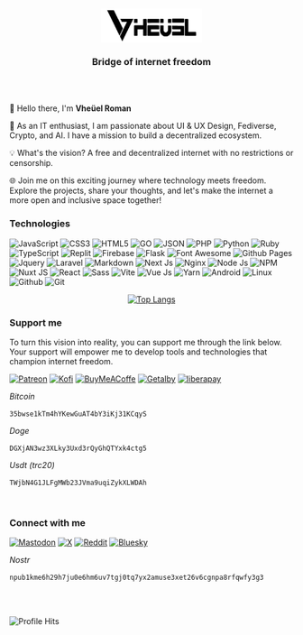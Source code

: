 <h3><center><picture>
  <source media="(prefers-color-scheme: dark)" srcset="https://github.com/vheuel/vheuel/raw/main/assets/images/wordmark.dark.png?raw=true">
  <source media="(prefers-color-scheme: light)" srcset="https://github.com/vheuel/vheuel/raw/main/assets/images/wordmark.light.png?raw=true">
  <img alt="Vheüel" src="https://github.com/vheuel/vheuel/raw/main/assets/images/wordmark.light.png?raw=true" height="60">
</picture>
<br><br>
Bridge of internet freedom
</center></h3>


<br><br>

👋 Hello there, I'm **Vheüel Roman**

🚀 As an IT enthusiast, I am passionate about UI & UX Design, Fediverse, Crypto, and AI. I have a mission to build a decentralized ecosystem.

💡 What's the vision? A free and decentralized internet with no restrictions or censorship.

🌐 Join me on this exciting journey where technology meets freedom. Explore the projects, share your thoughts, and let's make the internet a more open and inclusive space together!



### Technologies 

![JavaScript](https://img.shields.io/badge/JavaScript-323330?style=flat-square&logo=javascript&logoColor=F7DF1E) ![CSS3](https://img.shields.io/badge/CSS3-1572B6?style=flat-square&logo=css3&logoColor=white) ![HTML5](https://img.shields.io/badge/HTML5-E34F26?style=flat-square&logo=html5&logoColor=white) ![GO](https://img.shields.io/badge/Go-00ADD8?style=flat-square&logo=go&logoColor=white) ![JSON](https://img.shields.io/badge/json-5E5C5C?style=flat-square&logo=json&logoColor=white) ![PHP](https://img.shields.io/badge/PHP-777BB4?style=flat-square&logo=php&logoColor=white) ![Python](https://img.shields.io/badge/Python-FFD43B?style=flat-square&logo=python&logoColor=blue) ![Ruby](https://img.shields.io/badge/Ruby-CC342D?style=flat-square&logo=ruby&logoColor=white) ![TypeScript](https://img.shields.io/badge/TypeScript-007ACC?style=flat-square&logo=typescript&logoColor=white) ![Replit](https://img.shields.io/badge/replit-667881?style=flat-square&logo=replit&logoColor=white) ![Firebase](https://img.shields.io/badge/firebase-ffca28?style=flat-square&logo=firebase&logoColor=black) ![Flask](https://img.shields.io/badge/Flask-000000?style=flat-square&logo=flask&logoColor=white) ![Font Awesome](https://img.shields.io/badge/Font_Awesome-339AF0?style=flat-square&logo=fontawesome&logoColor=white) ![Github Pages](https://img.shields.io/badge/GitHub%20Pages-222222?style=flat-square&logo=GitHub%20Pages&logoColor=white) ![Jquery](https://img.shields.io/badge/jQuery-0769AD?style=flat-square&logo=jquery&logoColor=white) ![Laravel](https://img.shields.io/badge/Laravel-FF2D20?style=flat-square&logo=laravel&logoColor=white) ![Markdown](https://img.shields.io/badge/Markdown-000000?style=flat-square&logo=markdown&logoColor=white) ![Next Js](https://img.shields.io/badge/next%20js-000000?style=flat-square&logo=nextdotjs&logoColor=white) ![Nginx](https://img.shields.io/badge/Nginx-009639?style=flat-square&logo=nginx&logoColor=white) ![Node Js](https://img.shields.io/badge/Node%20js-339933?style=flat-square&logo=nodedotjs&logoColor=white
) ![NPM](https://img.shields.io/badge/npm-CB3837?style=flat-square&logo=npm&logoColor=white) ![Nuxt JS](https://img.shields.io/badge/nuxt%20js-00C58E?style=flat-square&logo=nuxtdotjs&logoColor=white) ![React](https://img.shields.io/badge/React-20232A?style=flat-square&logo=react&logoColor=61DAFB) ![Sass](https://img.shields.io/badge/Sass-CC6699?style=flat-square&logo=sass&logoColor=white) ![Vite](https://img.shields.io/badge/Vite-B73BFE?style=flat-square&logo=vite&logoColor=FFD62E) ![Vue Js](https://img.shields.io/badge/Vue%20js-35495E?style=flat-square&logo=vuedotjs&logoColor=4FC08D) ![Yarn](https://img.shields.io/badge/Yarn-2C8EBB?style=flat-square&logo=yarn&logoColor=white) ![Android](https://img.shields.io/badge/Android-3DDC84?style=flat-square&logo=android&logoColor=white) ![Linux](https://img.shields.io/badge/Linux-FCC624?style=flat-square&logo=linux&logoColor=black) ![Github](https://img.shields.io/badge/GitHub-100000?style=flat-square&logo=github&logoColor=white) ![Git](https://img.shields.io/badge/GIT-E44C30?style=flat-square&logo=git&logoColor=white)


<center>

 [![Top Langs](https://github-readme-stats.vercel.app/api/top-langs/?username=vheuel&layout=compact)](https://github.com/anuraghazra/github-readme-stats) 

</center>

### Support me 
To turn this vision into reality, you can support me through the link below. Your support will empower me to develop tools and technologies that champion internet freedom.

[![Patreon](https://img.shields.io/badge/vheuel%20-%23000000.svg?&style=flat&logo=patreon&logoColor=fff&color=f96854)](https://patreon.com/vheuel)  [![Kofi](https://img.shields.io/badge/vheuel%20-%23000000.svg?&style=flat&logo=kofi&logoColor=fff&color=13C3FF)](https://ko-fi.com/vheuel) [![BuyMeACoffe](https://img.shields.io/badge/vheuel%20-%23000000.svg?&style=flat&logo=buymeacoffee&logoColor=000&color=FFDD00)](https://buymeacoffee.com/vheuel)  [![Getalby](https://img.shields.io/badge/vheuel@getalby.com%20-%23000000.svg?&style=flat&logo=getalby&logoColor=fff&color=FFDF6E)](https://getalby.com/p/vheuel)  [![liberapay](https://img.shields.io/badge/vheuel%20-%23000000.svg?&style=flat&logo=liberapay&logoColor=fff&color=F6C914)](https://liberapay.com/vheuel)  


*Bitcoin*
```
35bwse1kTm4hYKewGuAT4bY3iKj31KCqyS
```

*Doge*
```
DGXjAN3wz3XLky3Uxd3rQyGhQTYxk4ctg5
```

*Usdt (trc20)*
```
TWjbN4G1JLFgMWb23JVma9uqiZykXLWDAh
```

<br>

<h3> Connect with me </h3>


<a href="https://mastodon.social/@vheuel" rel="me"><img src="https://img.shields.io/badge/vheuel%20-%23000000.svg?&style=for-the-badge&logo=mastodon&logoColor=fff&color=6364ff" alt="Mastodon"></a> [![X](https://img.shields.io/badge/vheuel%20-%23000000.svg?&style=for-the-badge&logo=x&logoColor=fff&color=000)](https://x.com/vheuel)  [![Reddit](https://img.shields.io/badge/vheuel%20-%23000000.svg?&style=for-the-badge&logo=reddit&logoColor=fff&color=FF4500)](https://www.reddit.com/user/Vheuel/) [![Bluesky](https://img.shields.io/badge/vheuel%20-%23000000.svg?&style=for-the-badge&logo=veepee&logoColor=fff&color=0485FE)](https://bsky.app/profile/vheuel.bsky.social) 

*Nostr*
```
npub1kme6h29h7ju0e6hm6uv7tgj0tq7yx2amuse3xet26v6cgnpa8rfqwfy3g3
 ```





<br><br>

 ![Profile Hits](https://hits.seeyoufarm.com/api/count/incr/badge.svg?url=https%3A%2F%2Fgithub.com%2Fvheuel1212%2Fhit-counter)

